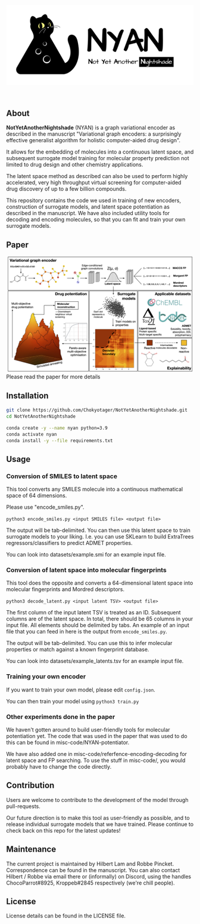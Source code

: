 <div align="center">
  <br />
  <p>
    <a href="https://github.com/Chokyotager/NotYetAnotherNightshade"><img src="/art/NYAN.png" alt="banner" /></a>
  </p>
  <br />
  <p>
  </p>
</div>

## About
**NotYetAnotherNightshade** (NYAN) is a graph variational encoder as described in the manuscript "Variational graph encoders: a surprisingly effective generalist algorithm for holistic computer-aided drug design".

It allows for the embedding of molecules into a continuous latent space, and subsequent surrogate model training for molecular property prediction not limited to drug design and other chemistry applications.

The latent space method as described can also be used to perform highly accelerated, very high throughput virtual screening for computer-aided drug discovery of up to a few billion compounds.

This repository contains the code we used in training of new encoders, construction of surrogate models, and latent space potentiation as described in the manuscript. We have also included utility tools for decoding and encoding molecules, so that you can fit and train your own surrogate models.

## Paper

![Figure abstract](https://github.com/Chokyotager/NotYetAnotherNightshade/blob/main/art/abstract.png?raw=true)
Please read the paper for more details

## Installation
```sh
git clone https://github.com/Chokyotager/NotYetAnotherNightshade.git
cd NotYetAnotherNightshade
```

```sh
conda create -y --name nyan python=3.9
conda activate nyan
conda install -y --file requirements.txt
```

## Usage

### Conversion of SMILES to latent space
This tool converts any SMILES molecule into a continuous mathematical space of 64 dimensions.

Please use "encode_smiles.py".

`python3 encode_smiles.py <input SMILES file> <output file>`

The output will be tab-delimited. You can then use this latent space to train surrogate models to your liking. I.e. you can use SKLearn to build ExtraTrees regressors/classifiers to predict ADMET properties.

You can look into datasets/example.smi for an example input file.

### Conversion of latent space into molecular fingerprints
This tool does the opposite and converts a 64-dimensional latent space into molecular fingerprints and Mordred descriptors.

`python3 decode_latent.py <input latent TSV> <output file>`

The first column of the input latent TSV is treated as an ID. Subsequent columns are of the latent space. In total, there should be 65 columns in your input file. All elements should be delimited by tabs. An example of an input file that you can feed in here is the output from `encode_smiles.py`.

The output will be tab-delimited. You can use this to infer molecular properties or match against a known fingerprint database.

You can look into datasets/example_latents.tsv for an example input file.

### Training your own encoder
If you want to train your own model, please edit `config.json`.

You can then train your model using `python3 train.py`

### Other experiments done in the paper
We haven't gotten around to build user-friendly tools for molecular potentiation yet. The code that was used in the paper that was used to do this can be found in misc-code/NYAN-potentiator.

We have also added one in misc-code/referfence-encoding-decoding for latent space and FP searching. To use the stuff in misc-code/, you would probably have to change the code directly.

## Contribution
Users are welcome to contribute to the development of the model through pull-requests.

Our future direction is to make this tool as user-friendly as possible, and to release individual surrogate models that we have trained. Please continue to check back on this repo for the latest updates!

## Maintenance
The current project is maintained by Hilbert Lam and Robbe Pincket. Correspondence can be found in the manuscript. You can also contact Hilbert / Robbe via email there or (informally) on Discord, using the handles ChocoParrot#8925, Kroppeb#2845 respectively (we're chill people).

## License
License details can be found in the LICENSE file.
